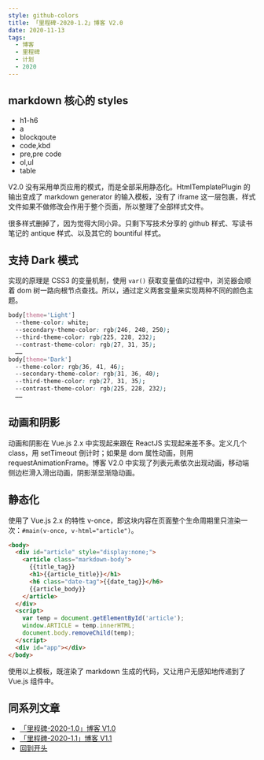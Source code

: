 ```yaml
---
style: github-colors
title: 「里程碑-2020-1.2」博客 V2.0
date: 2020-11-13
tags:
  - 博客
  - 里程碑
  - 计划
  - 2020
---
```


## markdown 核心的 styles

- h1-h6
- a
- blockqoute
- code,kbd
- pre,pre code
- ol,ul
- table

V2.0 没有采用单页应用的模式，而是全部采用静态化。HtmlTemplatePlugin 的输出变成了 markdown generator 的输入模板，没有了 iframe 这一层包裹，样式文件如果不做修改会作用于整个页面，所以整理了全部样式文件。

很多样式删掉了，因为觉得大同小异。只剩下写技术分享的 github 样式、写读书笔记的 antique 样式、以及其它的 bountiful 样式。

## 支持 Dark 模式

实现的原理是 CSS3 的变量机制，使用 `var()` 获取变量值的过程中，浏览器会顺着 dom 树一路向根节点查找。所以，通过定义两套变量来实现两种不同的颜色主题。

```css
body[theme='Light']
  --theme-color: white;
  --secondary-theme-color: rgb(246, 248, 250);
  --third-theme-color: rgb(225, 228, 232);
  --contrast-theme-color: rgb(27, 31, 35);
  ……
body[theme='Dark']
  --theme-color: rgb(36, 41, 46);
  --secondary-theme-color: rgb(31, 36, 40);
  --third-theme-color: rgb(27, 31, 35);
  --contrast-theme-color: rgb(225, 228, 232);
  ……
```

## 动画和阴影

动画和阴影在 Vue.js 2.x 中实现起来跟在 ReactJS 实现起来差不多。定义几个 class，用 setTimeout 倒计时；如果是 dom 属性动画，则用 requestAnimationFrame。博客 V2.0 中实现了列表元素依次出现动画，移动端侧边栏滑入滑出动画，阴影渐显渐隐动画。

## 静态化

使用了 Vue.js 2.x 的特性 v-once，即这块内容在页面整个生命周期里只渲染一次：`#main(v-once, v-html="article")`。

```html
<body>
  <div id="article" style="display:none;">
    <article class="markdown-body">
      {{title_tag}}
      <h1>{{article_title}}</h1>
      <h6 class="date-tag">{{date_tag}}</h6>
      {{article_body}}
    </article>
  </div>
  <script>
    var temp = document.getElementById('article');
    window.ARTICLE = temp.innerHTML;
    document.body.removeChild(temp);
  </script>
  <div id="app"></div>
</body>
```

使用以上模板，既渲染了 markdown 生成的代码，又让用户无感知地传递到了 Vue.js 组件中。

## 同系列文章

- [「里程碑-2020-1.0」博客 V1.0](post:2020-milestone-1-0)
- [「里程碑-2020-1.1」博客 V1.1](post:2020-milestone-1-1)
- [回到开头](scroll-to-the-very-top)
